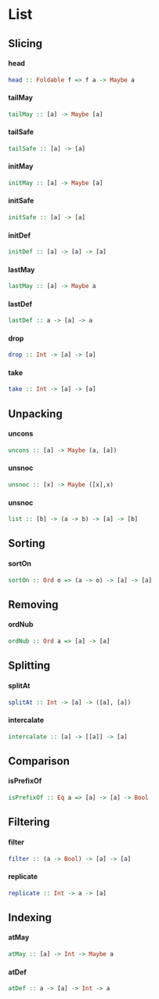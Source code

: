 List
====

Slicing
-------

#### head

```haskell
head :: Foldable f => f a -> Maybe a
```

#### tailMay

```haskell
tailMay :: [a] -> Maybe [a]
```

#### tailSafe

```haskell
tailSafe :: [a] -> [a]
```

#### initMay

```haskell
initMay :: [a] -> Maybe [a]
```

#### initSafe

```haskell
initSafe :: [a] -> [a]
```

#### initDef

```haskell
initDef :: [a] -> [a] -> [a]
```

#### lastMay

```haskell
lastMay :: [a] -> Maybe a
```

#### lastDef

```haskell
lastDef :: a -> [a] -> a
```

#### drop

```haskell
drop :: Int -> [a] -> [a]
```

#### take

```haskell
take :: Int -> [a] -> [a]
```

Unpacking
---------

#### uncons

```haskell
uncons :: [a] -> Maybe (a, [a])
```

#### unsnoc

```haskell
unsnoc :: [x] -> Maybe ([x],x)
```

#### unsnoc

```haskell
list :: [b] -> (a -> b) -> [a] -> [b]
```

Sorting
---------

#### sortOn

```haskell
sortOn :: Ord o => (a -> o) -> [a] -> [a]
```

Removing
---------

#### ordNub

```haskell
ordNub :: Ord a => [a] -> [a]
```

Splitting
---------

#### splitAt

```haskell
splitAt :: Int -> [a] -> ([a], [a])
```

#### intercalate

```haskell
intercalate :: [a] -> [[a]] -> [a]
```

Comparison
---------

#### isPrefixOf

```haskell
isPrefixOf :: Eq a => [a] -> [a] -> Bool
```

Filtering
---------

#### filter

```haskell
filter :: (a -> Bool) -> [a] -> [a]
```

#### replicate

```haskell
replicate :: Int -> a -> [a]
```

Indexing
--------

#### atMay

```haskell
atMay :: [a] -> Int -> Maybe a
```

#### atDef

```haskell
atDef :: a -> [a] -> Int -> a
```
